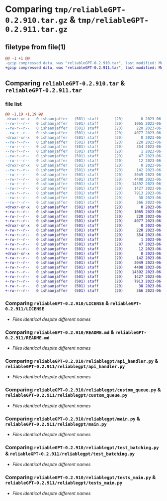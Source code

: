 # Comparing `tmp/reliableGPT-0.2.910.tar.gz` & `tmp/reliableGPT-0.2.911.tar.gz`

## filetype from file(1)

```diff
@@ -1 +1 @@
-gzip compressed data, was "reliableGPT-0.2.910.tar", last modified: Mon Jun 26 23:12:09 2023, max compression
+gzip compressed data, was "reliableGPT-0.2.911.tar", last modified: Mon Jun 26 23:14:25 2023, max compression
```

## Comparing `reliableGPT-0.2.910.tar` & `reliableGPT-0.2.911.tar`

### file list

```diff
@@ -1,19 +1,19 @@
-drwxr-xr-x   0 ishaanjaffer   (501) staff       (20)        0 2023-06-26 23:12:09.500031 reliableGPT-0.2.910/
--rw-r--r--   0 ishaanjaffer   (501) staff       (20)     1065 2023-06-20 20:42:37.000000 reliableGPT-0.2.910/LICENSE
--rw-r--r--   0 ishaanjaffer   (501) staff       (20)      220 2023-06-26 23:12:09.499920 reliableGPT-0.2.910/PKG-INFO
--rw-r--r--   0 ishaanjaffer   (501) staff       (20)     4077 2023-06-22 19:05:34.000000 reliableGPT-0.2.910/README.md
-drwxr-xr-x   0 ishaanjaffer   (501) staff       (20)        0 2023-06-26 23:12:09.498822 reliableGPT-0.2.910/reliableGPT.egg-info/
--rw-r--r--   0 ishaanjaffer   (501) staff       (20)      220 2023-06-26 23:12:09.000000 reliableGPT-0.2.910/reliableGPT.egg-info/PKG-INFO
--rw-r--r--   0 ishaanjaffer   (501) staff       (20)      354 2023-06-26 23:12:09.000000 reliableGPT-0.2.910/reliableGPT.egg-info/SOURCES.txt
--rw-r--r--   0 ishaanjaffer   (501) staff       (20)        1 2023-06-26 23:12:09.000000 reliableGPT-0.2.910/reliableGPT.egg-info/dependency_links.txt
--rw-r--r--   0 ishaanjaffer   (501) staff       (20)       47 2023-06-26 23:12:09.000000 reliableGPT-0.2.910/reliableGPT.egg-info/requires.txt
--rw-r--r--   0 ishaanjaffer   (501) staff       (20)       12 2023-06-26 23:12:09.000000 reliableGPT-0.2.910/reliableGPT.egg-info/top_level.txt
-drwxr-xr-x   0 ishaanjaffer   (501) staff       (20)        0 2023-06-26 23:12:09.499663 reliableGPT-0.2.910/reliablegpt/
--rw-r--r--   0 ishaanjaffer   (501) staff       (20)      142 2023-06-26 23:10:45.000000 reliableGPT-0.2.910/reliablegpt/__init__.py
--rw-r--r--   0 ishaanjaffer   (501) staff       (20)     3049 2023-06-26 23:10:13.000000 reliableGPT-0.2.910/reliablegpt/api_handler.py
--rw-r--r--   0 ishaanjaffer   (501) staff       (20)     4408 2023-06-26 22:46:07.000000 reliableGPT-0.2.910/reliablegpt/custom_queue.py
--rw-r--r--   0 ishaanjaffer   (501) staff       (20)    14392 2023-06-26 22:45:07.000000 reliableGPT-0.2.910/reliablegpt/main.py
--rw-r--r--   0 ishaanjaffer   (501) staff       (20)     1427 2023-06-26 23:10:37.000000 reliableGPT-0.2.910/reliablegpt/test_batching.py
--rw-r--r--   0 ishaanjaffer   (501) staff       (20)     7913 2023-06-26 21:45:29.000000 reliableGPT-0.2.910/reliablegpt/tests_main.py
--rw-r--r--   0 ishaanjaffer   (501) staff       (20)       38 2023-06-26 23:12:09.500073 reliableGPT-0.2.910/setup.cfg
--rw-r--r--   0 ishaanjaffer   (501) staff       (20)      366 2023-06-26 23:11:12.000000 reliableGPT-0.2.910/setup.py
+drwxr-xr-x   0 ishaanjaffer   (501) staff       (20)        0 2023-06-26 23:14:25.443653 reliableGPT-0.2.911/
+-rw-r--r--   0 ishaanjaffer   (501) staff       (20)     1065 2023-06-20 20:42:37.000000 reliableGPT-0.2.911/LICENSE
+-rw-r--r--   0 ishaanjaffer   (501) staff       (20)      220 2023-06-26 23:14:25.443553 reliableGPT-0.2.911/PKG-INFO
+-rw-r--r--   0 ishaanjaffer   (501) staff       (20)     4077 2023-06-22 19:05:34.000000 reliableGPT-0.2.911/README.md
+drwxr-xr-x   0 ishaanjaffer   (501) staff       (20)        0 2023-06-26 23:14:25.442395 reliableGPT-0.2.911/reliableGPT.egg-info/
+-rw-r--r--   0 ishaanjaffer   (501) staff       (20)      220 2023-06-26 23:14:25.000000 reliableGPT-0.2.911/reliableGPT.egg-info/PKG-INFO
+-rw-r--r--   0 ishaanjaffer   (501) staff       (20)      354 2023-06-26 23:14:25.000000 reliableGPT-0.2.911/reliableGPT.egg-info/SOURCES.txt
+-rw-r--r--   0 ishaanjaffer   (501) staff       (20)        1 2023-06-26 23:14:25.000000 reliableGPT-0.2.911/reliableGPT.egg-info/dependency_links.txt
+-rw-r--r--   0 ishaanjaffer   (501) staff       (20)       47 2023-06-26 23:14:25.000000 reliableGPT-0.2.911/reliableGPT.egg-info/requires.txt
+-rw-r--r--   0 ishaanjaffer   (501) staff       (20)       12 2023-06-26 23:14:25.000000 reliableGPT-0.2.911/reliableGPT.egg-info/top_level.txt
+drwxr-xr-x   0 ishaanjaffer   (501) staff       (20)        0 2023-06-26 23:14:25.443302 reliableGPT-0.2.911/reliablegpt/
+-rw-r--r--   0 ishaanjaffer   (501) staff       (20)      142 2023-06-26 23:14:06.000000 reliableGPT-0.2.911/reliablegpt/__init__.py
+-rw-r--r--   0 ishaanjaffer   (501) staff       (20)     3049 2023-06-26 23:10:13.000000 reliableGPT-0.2.911/reliablegpt/api_handler.py
+-rw-r--r--   0 ishaanjaffer   (501) staff       (20)     4408 2023-06-26 23:14:04.000000 reliableGPT-0.2.911/reliablegpt/custom_queue.py
+-rw-r--r--   0 ishaanjaffer   (501) staff       (20)    14392 2023-06-26 22:45:07.000000 reliableGPT-0.2.911/reliablegpt/main.py
+-rw-r--r--   0 ishaanjaffer   (501) staff       (20)     1427 2023-06-26 23:10:37.000000 reliableGPT-0.2.911/reliablegpt/test_batching.py
+-rw-r--r--   0 ishaanjaffer   (501) staff       (20)     7913 2023-06-26 21:45:29.000000 reliableGPT-0.2.911/reliablegpt/tests_main.py
+-rw-r--r--   0 ishaanjaffer   (501) staff       (20)       38 2023-06-26 23:14:25.443689 reliableGPT-0.2.911/setup.cfg
+-rw-r--r--   0 ishaanjaffer   (501) staff       (20)      366 2023-06-26 23:14:10.000000 reliableGPT-0.2.911/setup.py
```

### Comparing `reliableGPT-0.2.910/LICENSE` & `reliableGPT-0.2.911/LICENSE`

 * *Files identical despite different names*

### Comparing `reliableGPT-0.2.910/README.md` & `reliableGPT-0.2.911/README.md`

 * *Files identical despite different names*

### Comparing `reliableGPT-0.2.910/reliablegpt/api_handler.py` & `reliableGPT-0.2.911/reliablegpt/api_handler.py`

 * *Files identical despite different names*

### Comparing `reliableGPT-0.2.910/reliablegpt/custom_queue.py` & `reliableGPT-0.2.911/reliablegpt/custom_queue.py`

 * *Files identical despite different names*

### Comparing `reliableGPT-0.2.910/reliablegpt/main.py` & `reliableGPT-0.2.911/reliablegpt/main.py`

 * *Files identical despite different names*

### Comparing `reliableGPT-0.2.910/reliablegpt/test_batching.py` & `reliableGPT-0.2.911/reliablegpt/test_batching.py`

 * *Files identical despite different names*

### Comparing `reliableGPT-0.2.910/reliablegpt/tests_main.py` & `reliableGPT-0.2.911/reliablegpt/tests_main.py`

 * *Files identical despite different names*

